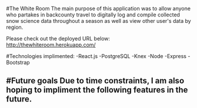 #The White Room
The main purpose of this application was to allow anyone who partakes in backcounty travel to digitally log and compile collected snow science data throughout a season as well as view other user's data by region.

Please check out the deployed URL below:
http://thewhiteroom.herokuapp.com/

#Technologies implimented:
-React.js
-PostgreSQL
-Knex
-Node
-Express
-Bootstrap


#Future goals
Due to time constraints, I am also hoping to impliment the following features in the future.
-
